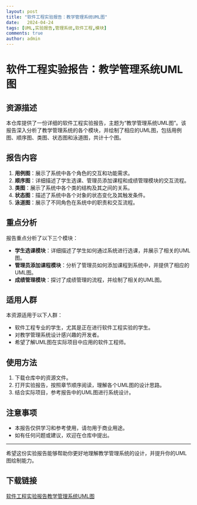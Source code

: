 ```yaml
---
layout: post
title: "软件工程实验报告：教学管理系统UML图"
date:   2024-04-24
tags: [UML,实验报告,管理系统,软件工程,模块]
comments: true
author: admin
---
```

# 软件工程实验报告：教学管理系统UML图

## 资源描述

本仓库提供了一份详细的软件工程实验报告，主题为“教学管理系统UML图”。该报告深入分析了教学管理系统的各个模块，并绘制了相应的UML图，包括用例图、顺序图、类图、状态图和泳道图，共计十个图。

## 报告内容

1. **用例图**：展示了系统中各个角色的交互和功能需求。
2. **顺序图**：详细描述了学生选课、管理员添加课程和成绩管理模块的交互流程。
3. **类图**：展示了系统中各个类的结构及其之间的关系。
4. **状态图**：描述了系统中各个对象的状态变化及其触发条件。
5. **泳道图**：展示了不同角色在系统中的职责和交互流程。

## 重点分析

报告重点分析了以下三个模块：

- **学生选课模块**：详细描述了学生如何通过系统进行选课，并展示了相关的UML图。
- **管理员添加课程模块**：分析了管理员如何添加课程到系统中，并提供了相应的UML图。
- **成绩管理模块**：探讨了成绩管理的流程，并绘制了相关的UML图。

## 适用人群

本资源适用于以下人群：

- 软件工程专业的学生，尤其是正在进行软件工程实验的学生。
- 对教学管理系统设计感兴趣的开发者。
- 希望了解UML图在实际项目中应用的软件工程师。

## 使用方法

1. 下载仓库中的资源文件。
2. 打开实验报告，按照章节顺序阅读，理解各个UML图的设计思路。
3. 结合实际项目，参考报告中的UML图进行系统设计。

## 注意事项

- 本报告仅供学习和参考使用，请勿用于商业用途。
- 如有任何问题或建议，欢迎在仓库中提出。

---

希望这份实验报告能够帮助你更好地理解教学管理系统的设计，并提升你的UML图绘制能力。

## 下载链接

[软件工程实验报告教学管理系统UML图](https://pan.quark.cn/s/120dc1bbf3f4)